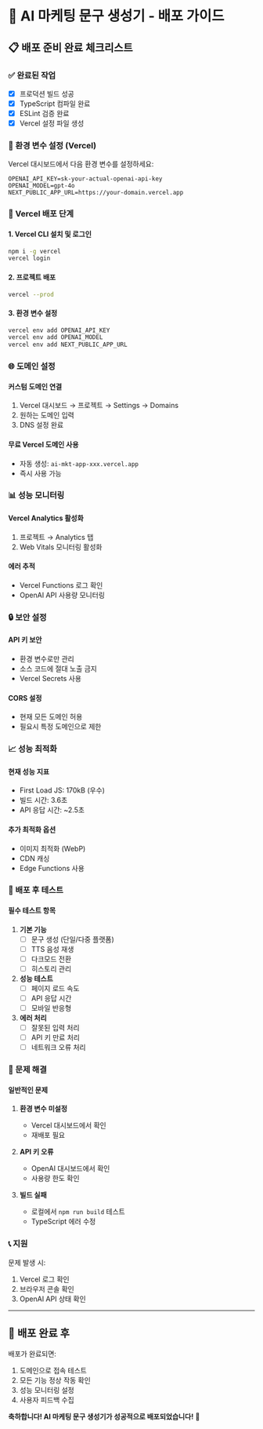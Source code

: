 # 🚀 AI 마케팅 문구 생성기 - 배포 가이드

## 📋 배포 준비 완료 체크리스트

### ✅ 완료된 작업
- [x] 프로덕션 빌드 성공
- [x] TypeScript 컴파일 완료
- [x] ESLint 검증 완료
- [x] Vercel 설정 파일 생성

### 🔧 환경 변수 설정 (Vercel)

Vercel 대시보드에서 다음 환경 변수를 설정하세요:

```
OPENAI_API_KEY=sk-your-actual-openai-api-key
OPENAI_MODEL=gpt-4o
NEXT_PUBLIC_APP_URL=https://your-domain.vercel.app
```

### 🚀 Vercel 배포 단계

#### 1. Vercel CLI 설치 및 로그인
```bash
npm i -g vercel
vercel login
```

#### 2. 프로젝트 배포
```bash
vercel --prod
```

#### 3. 환경 변수 설정
```bash
vercel env add OPENAI_API_KEY
vercel env add OPENAI_MODEL
vercel env add NEXT_PUBLIC_APP_URL
```

### 🌐 도메인 설정

#### 커스텀 도메인 연결
1. Vercel 대시보드 → 프로젝트 → Settings → Domains
2. 원하는 도메인 입력
3. DNS 설정 완료

#### 무료 Vercel 도메인 사용
- 자동 생성: `ai-mkt-app-xxx.vercel.app`
- 즉시 사용 가능

### 📊 성능 모니터링

#### Vercel Analytics 활성화
1. 프로젝트 → Analytics 탭
2. Web Vitals 모니터링 활성화

#### 에러 추적
- Vercel Functions 로그 확인
- OpenAI API 사용량 모니터링

### 🔒 보안 설정

#### API 키 보안
- 환경 변수로만 관리
- 소스 코드에 절대 노출 금지
- Vercel Secrets 사용

#### CORS 설정
- 현재 모든 도메인 허용
- 필요시 특정 도메인으로 제한

### 📈 성능 최적화

#### 현재 성능 지표
- First Load JS: 170kB (우수)
- 빌드 시간: 3.6초
- API 응답 시간: ~2.5초

#### 추가 최적화 옵션
- 이미지 최적화 (WebP)
- CDN 캐싱
- Edge Functions 사용

### 🧪 배포 후 테스트

#### 필수 테스트 항목
1. **기본 기능**
   - [ ] 문구 생성 (단일/다중 플랫폼)
   - [ ] TTS 음성 재생
   - [ ] 다크모드 전환
   - [ ] 히스토리 관리

2. **성능 테스트**
   - [ ] 페이지 로드 속도
   - [ ] API 응답 시간
   - [ ] 모바일 반응형

3. **에러 처리**
   - [ ] 잘못된 입력 처리
   - [ ] API 키 만료 처리
   - [ ] 네트워크 오류 처리

### 🚨 문제 해결

#### 일반적인 문제
1. **환경 변수 미설정**
   - Vercel 대시보드에서 확인
   - 재배포 필요

2. **API 키 오류**
   - OpenAI 대시보드에서 확인
   - 사용량 한도 확인

3. **빌드 실패**
   - 로컬에서 `npm run build` 테스트
   - TypeScript 에러 수정

### 📞 지원

문제 발생 시:
1. Vercel 로그 확인
2. 브라우저 콘솔 확인
3. OpenAI API 상태 확인

---

## 🎉 배포 완료 후

배포가 완료되면:
1. 도메인으로 접속 테스트
2. 모든 기능 정상 작동 확인
3. 성능 모니터링 설정
4. 사용자 피드백 수집

**축하합니다! AI 마케팅 문구 생성기가 성공적으로 배포되었습니다!** 🚀

